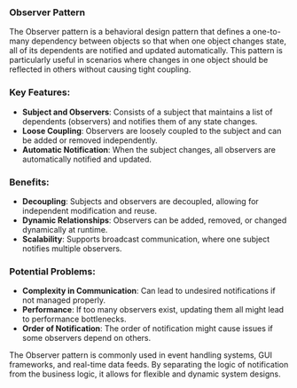 ### Observer Pattern

The Observer pattern is a behavioral design pattern that defines a one-to-many dependency between objects so that when one object changes state, all of its dependents are notified and updated automatically. This pattern is particularly useful in scenarios where changes in one object should be reflected in others without causing tight coupling.

### Key Features:
- **Subject and Observers**: Consists of a subject that maintains a list of dependents (observers) and notifies them of any state changes.
- **Loose Coupling**: Observers are loosely coupled to the subject and can be added or removed independently.
- **Automatic Notification**: When the subject changes, all observers are automatically notified and updated.

### Benefits:
- **Decoupling**: Subjects and observers are decoupled, allowing for independent modification and reuse.
- **Dynamic Relationships**: Observers can be added, removed, or changed dynamically at runtime.
- **Scalability**: Supports broadcast communication, where one subject notifies multiple observers.

### Potential Problems:
- **Complexity in Communication**: Can lead to undesired notifications if not managed properly.
- **Performance**: If too many observers exist, updating them all might lead to performance bottlenecks.
- **Order of Notification**: The order of notification might cause issues if some observers depend on others.

The Observer pattern is commonly used in event handling systems, GUI frameworks, and real-time data feeds. By separating the logic of notification from the business logic, it allows for flexible and dynamic system designs.